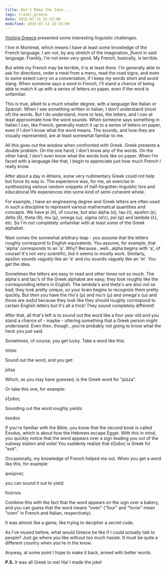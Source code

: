 ```yaml
---
title: Don't Make the Joke...
tags: travel,greece
date: 2015-07-11 15:33:00
modified: 2015-07-11 15:33:00
---
```


[Visiting Greece][1] presented some interesting linguistic challenges.

I live in Montreal, which means I have at least *some* knowledge of the
French language.  I am not, by any stretch of the imagination, *fluent* in
said language.  Frankly, I'm not even very good.  My French, basically, is
terrible.

But while my French may be terrible, it is at least *there*.  I'm generally
able to ask for directions, order a meal from a menu, read the road signs,
and even to some extent carry on a conversation, if I keep my words short
and avoid slang.  When someone says a word in French, I'll stand a chance of
being able to match it up with a series of letters on paper, even if the
word is unfamiliar.

This is true, albeit to a much smaller degree, with a language like Italian
or Spanish.  When I see something written in Italian, I don't understand
(most of) the words.  But I do understand, more or less, the letters, and I
*can* at least approximate how the word sounds.  When someone says something
in Italian I can, like French, generally match it up to a series of letters
on paper, even if I don't know what the word means.  The sounds, and how
they are visually represented, are at least somewhat familiar to me.

All this goes out the window when confronted with Greek.  Greek presents a
double problem.  On the one hand, I don't know any of the words.  On the
other hand, I don't even know what the words look like on paper.  When I'm
faced with a language like that, I begin to appreciate just how much French
I really know.

After about a day in Athens, some very rudimentary Greek could not help but
force its way in.  The experience was, for me, an exercise in synthesizing
various random snippets of half-forgotten linguistic lore and educational
life experiences into some kind of semi-coherent whole.

For example, I have an engineering degree and Greek letters are often used
in such a discipline to represent various mathematical quantities and
concepts.  We have pi (π), of course, but also alpha (α), tau (τ), epsilon
(ε), delta (δ), theta (θ), mu (μ), omega (ω), sigma (σ/ς), psi (ψ) and
lambda (λ), etc.  So I'm not completely unfamiliar with at least *some* of
the Greek alphabet.

Next comes the somewhat arbitrary leap - you assume that the letters roughly
correspond to English equivalents.  You assume, for example, that 'alpha'
corresponds to an 'a'.  Why?  Because...well...alpha begins with 'a', of
course!  It's not very scientific, but it seems to mostly work.  Similarly,
epsilon sounds vaguely like an 'e' and mu sounds vaguely like an 'm'.  You
get the idea.

Sometimes the letters are easy to read and other times not so much.  The
alpha's and tau's of the Greek alphabet are easy; they look roughly like the
corresponding letters in English.  The lambda's and theta's are also not so
bad; they look pretty unique, so your brain begins to recognize them pretty
quickly.  But *then* you have the rho's (ρ) and mu's (μ) and omega's (ω) and
those are *awful* because they look like they should roughly correspond to
certain English letters but it's all a trick!  They sound completely
different!

After that, all that's left is to sound out the word like a four year old
and you stand a chance of - maybe - uttering something that a Greek person
*might* understand.  Even then, though...you're probably not going to know
what the heck you just said.

Sometimes, of course, you get lucky. Take a word like this:

πίτσα

Sound out the word, and you get:

pitsa

Which, as you may have guessed, is the Greek word for "pizza".

Or take this one, for example:

έξοδος

Sounding out the word roughly yields:

éxodos

If you're familiar with the Bible, you know that the second book is called
Exodus, which is about how the Hebrews escape Egypt.  With this in mind, you
quickly notice that the word appears over a sign leading you out of the
subway station and voila! You suddenly realize that έξοδος is Greek for
"exit".

Occasionally, my knowledge of French helped me out.  When you get a word
like this, for example:

φούρνος

you can sound it out to yield:

foúrnos

Combine this with the fact that the word appears on the sign over a bakery,
and you can guess that the word means "oven" ("four" and "forno" mean "oven"
in French and Italian, respectively).

It was almost like a game, like trying to decipher a secret code.

As I've mused before, what would Greece be like if I could actually talk to
people?  Just go where you like without too much hassle.  It must be quite a
different country when you're in the know.

Anyway, at some point I hope to make it back, armed with better words.

**P.S.**  It was all Greek to me!  Ha!  I made the joke!

[1]: /blog/2015/07/10/trip-greece
